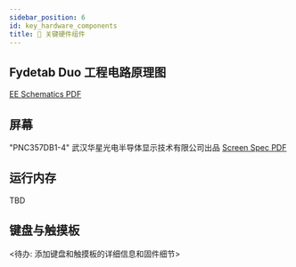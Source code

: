 ```yaml
---
sidebar_position: 6
id: key_hardware_components
title: 🔩 关键硬件组件
---
```

## Fydetab Duo 工程电路原理图
[EE Schematics PDF](/img/Fydetab_Duo_Schematic.pdf)

## 屏幕
"PNC357DB1-4" 武汉华星光电半导体显示技术有限公司出品
[Screen Spec PDF](/img/MCB357DB1-4.pdf)

## 运行内存
TBD

## 键盘与触摸板

<待办: 添加键盘和触摸板的详细信息和固件细节>

